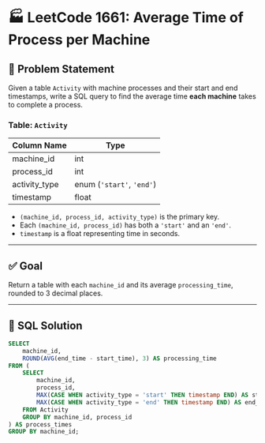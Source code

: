 # 🏭 LeetCode 1661: Average Time of Process per Machine

## 📘 Problem Statement

Given a table `Activity` with machine processes and their start and end timestamps, write a SQL query to find the average time **each machine** takes to complete a process.

### Table: `Activity`

| Column Name    | Type   |
|----------------|--------|
| machine_id     | int    |
| process_id     | int    |
| activity_type  | enum   (`'start'`, `'end'`) |
| timestamp      | float  |

- `(machine_id, process_id, activity_type)` is the primary key.
- Each `(machine_id, process_id)` has both a `'start'` and an `'end'`.
- `timestamp` is a float representing time in seconds.

---

## ✅ Goal

Return a table with each `machine_id` and its average `processing_time`, rounded to 3 decimal places.

---

## 🧠 SQL Solution

```sql
SELECT 
    machine_id,
    ROUND(AVG(end_time - start_time), 3) AS processing_time
FROM (
    SELECT 
        machine_id,
        process_id,
        MAX(CASE WHEN activity_type = 'start' THEN timestamp END) AS start_time,
        MAX(CASE WHEN activity_type = 'end' THEN timestamp END) AS end_time
    FROM Activity
    GROUP BY machine_id, process_id
) AS process_times
GROUP BY machine_id;

